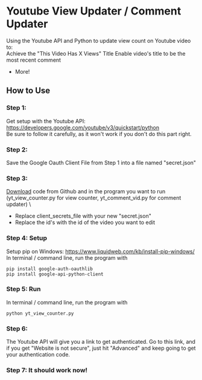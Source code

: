 # Youtube View Updater / Comment Updater
Using the Youtube API and Python to update view count on Youtube video to: \
Achieve the "This Video Has X Views" Title
Enable video's title to be the most recent comment
+ More!

## How to Use

### Step 1: 
Get setup with the Youtube API: https://developers.google.com/youtube/v3/quickstart/python \
Be sure to follow it carefully, as it won't work if you don't do this part right. 
### Step 2: 
Save the Google Oauth Client File from Step 1 into a file named "secret.json" 
### Step 3: 
[Download](https://github.com/nathan-149/youtubeviewcounter.git) code from Github and in the program you want to run (yt_view_counter.py for view counter, yt_comment_vid.py for comment updater) \
* Replace client_secrets_file with your new "secret.json" 
* Replace the id's with the id of the video you want to edit 

### Step 4: Setup
Setup pip on Windows: https://www.liquidweb.com/kb/install-pip-windows/  \
In terminal / command line, run the program with
```
pip install google-auth-oauthlib
pip install google-api-python-client
```

### Step 5: Run
In terminal / command line, run the program with
```
python yt_view_counter.py
```
### Step 6: 
The Youtube API will give you a link to get authenticated. Go to this link, and if you get "Website is not secure", just hit "Advanced" and keep going to get your authentication code.
### Step 7: It should work now!
	
